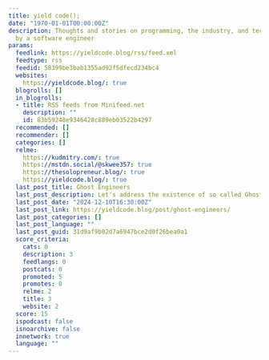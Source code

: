 ```yaml
---
title: yield code();
date: "1970-01-01T00:00:00Z"
description: Thoughts and stories on programming, the industry, and technology written
  by a software engineer
params:
  feedlink: https://yieldcode.blog/rss/feed.xml
  feedtype: rss
  feedid: 58399be3bab1355ad92f5dfecd234bc4
  websites:
    https://yieldcode.blog/: true
  blogrolls: []
  in_blogrolls:
  - title: RSS feeds from Minifeed.net
    description: ""
    id: 83b59248e9346428c889eb03522b4297
  recommended: []
  recommender: []
  categories: []
  relme:
    https://kudmitry.com/: true
    https://mstdn.social/@skwee357: true
    https://thesolopreneur.blog/: true
    https://yieldcode.blog/: true
  last_post_title: Ghost Engineers
  last_post_description: Let's address the existence of so called Ghost Engineers
  last_post_date: "2024-12-10T16:30:00Z"
  last_post_link: https://yieldcode.blog/post/ghost-engineers/
  last_post_categories: []
  last_post_language: ""
  last_post_guid: 31d9af9b02d7a6947bce2d0f26bea0a1
  score_criteria:
    cats: 0
    description: 3
    feedlangs: 0
    postcats: 0
    promoted: 5
    promotes: 0
    relme: 2
    title: 3
    website: 2
  score: 15
  ispodcast: false
  isnoarchive: false
  innetwork: true
  language: ""
---
```

